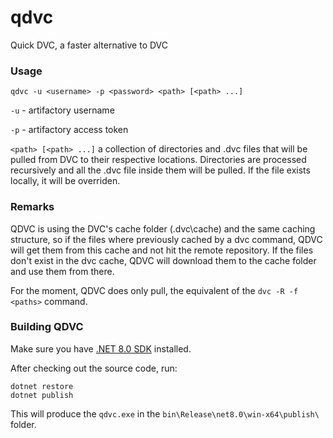 # qdvc
Quick DVC, a faster alternative to DVC

### Usage

```
qdvc -u <username> -p <password> <path> [<path> ...]
```

`-u` - artifactory username

`-p` - artifactory access token

`<path> [<path> ...]` a collection of directories and .dvc files that will be pulled from DVC to their respective locations.
  Directories are processed recursively and all the .dvc file inside them will be pulled.
  If the file exists locally, it will be overriden.

### Remarks

QDVC is using the DVC's cache folder (.dvc\cache) and the same caching structure, so if the files where previously cached by a dvc command, QDVC will get them from this cache and not hit the remote repository.
If the files don't exist in the dvc cache, QDVC will download them to the cache folder and use them from there.
  
For the moment, QDVC does only pull, the equivalent of the `dvc -R -f <paths>` command.
  
### Building QDVC

Make sure you have [.NET 8.0 SDK](https://dotnet.microsoft.com/en-us/download/dotnet/8.0) installed.

After checking out the source code, run:
  
```
dotnet restore
dotnet publish
```

This will produce the `qdvc.exe` in the `bin\Release\net8.0\win-x64\publish\` folder.
